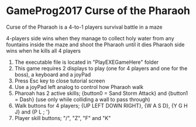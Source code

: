 # GameProg2017 Curse of the Pharaoh
Curse of the Pharaoh is a 4-to-1 players survival battle in a maze

4-players side wins when they manage to collect holy water from any fountains inside the maze and shoot the Pharaoh until it dies
Pharaoh side wins when he kills all 4 players

1. The executable file is located in "PlayEXEGameHere" folder
2. This game requires 2 displays to play (one for 4 players and one for the boss), a keyboard and a joyPad
3. Press Esc key to close tutorial screen
4. Use a joyPad left analog to control how Pharaoh walk
5. Pharoah has 2 active skills; {button0 = Sand Storm Attack} and {button1 = Dash} (use only while colliding a wall to pass through)
6. Walk buttons for 4 players; {UP LEFT DOWN RIGHT}, {W A S D}, {Y G H J} and {P L ; '}
7. Player skill buttons; "/", "Z", "F" and "K"
